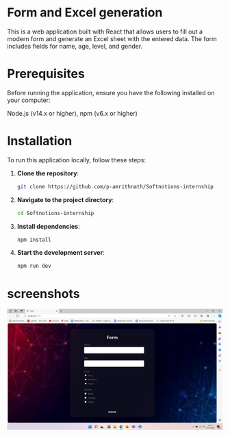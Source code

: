 # Form and Excel generation

This is a web application built with React that allows users to fill out a modern form and generate an Excel sheet with the entered data. The form includes fields for name, age, level, and gender.

# Prerequisites

Before running the application, ensure you have the following installed on your computer:

Node.js (v14.x or higher),
npm (v6.x or higher)

# Installation

To run this application locally, follow these steps:

1. **Clone the repository**: 
    ```bash
    git clone https://github.com/p-amrithnath/Softnotions-internship
    ```

2. **Navigate to the project directory**:
    ```bash
    cd Softnotions-internship
    ```

3. **Install dependencies**:
    ```bash
    npm install
    ```

4. **Start the development server**:
    ```bash
    npm run dev
    ```
# screenshots
![Form Preview](images/form_preview.png)
   
